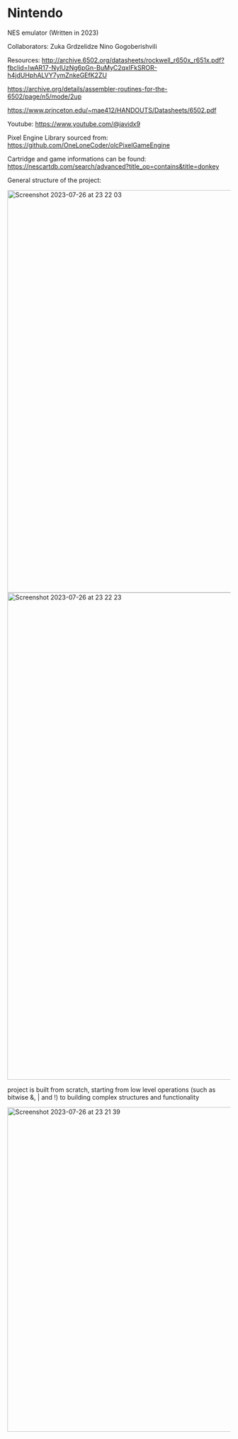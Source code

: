 # Nintendo
NES emulator (Written in 2023)

Collaborators:
Zuka Grdzelidze
Nino Gogoberishvili

Resources:
http://archive.6502.org/datasheets/rockwell_r650x_r651x.pdf?fbclid=IwAR17-NylUzNg6pGn-BuMyC2qxIFkSROR-h4jdUHphALVY7ymZnkeGEfK2ZU

https://archive.org/details/assembler-routines-for-the-6502/page/n5/mode/2up

https://www.princeton.edu/~mae412/HANDOUTS/Datasheets/6502.pdf


Youtube:
https://www.youtube.com/@javidx9

Pixel Engine Library sourced from: 
https://github.com/OneLoneCoder/olcPixelGameEngine

Cartridge and game informations can be found:
https://nescartdb.com/search/advanced?title_op=contains&title=donkey

General structure of the project:

<img width="909" alt="Screenshot 2023-07-26 at 23 22 03" src="https://github.com/nnaeyno/Nintendo/assets/91560225/b2743956-d3fd-415a-98e4-78f39dc3112c">

<img width="1100" alt="Screenshot 2023-07-26 at 23 22 23" src="https://github.com/nnaeyno/Nintendo/assets/91560225/c09db2a6-5ade-4672-9816-69bcc1719aff">

project is built from scratch, starting from low level operations (such as bitwise &, | and !) to building complex structures and functionality

<img width="733" alt="Screenshot 2023-07-26 at 23 21 39" src="https://github.com/nnaeyno/Nintendo/assets/91560225/17a6250c-848d-465c-8d99-fe2da56dbcaa">

